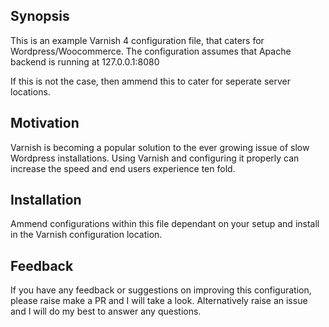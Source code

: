 ## Synopsis

This is an example Varnish 4 configuration file, that caters for Wordpress/Woocommerce. The configuration assumes that Apache backend is running at 127.0.0.1:8080

If this is not the case, then ammend this to cater for seperate server locations.

## Motivation

Varnish is becoming a popular solution to the ever growing issue of slow Wordpress installations. Using Varnish and configuring it properly can increase the speed and end users experience ten fold.

## Installation

Ammend configurations within this file dependant on your setup and install in the Varnish configuration location.

## Feedback

If you have any feedback or suggestions on improving this configuration, please raise make a PR and I will take a look. Alternatively raise an issue and I will do my best to answer any questions.
